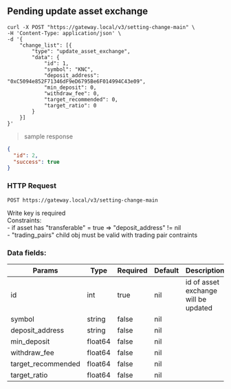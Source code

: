 ## Pending update asset exchange

```shell
curl -X POST "https://gateway.local/v3/setting-change-main" \
-H 'Content-Type: application/json' \
-d '{
    "change_list": [{
        "type": "update_asset_exchange",
        "data": {
            "id": 1,
            "symbol": "KNC",
            "deposit_address": "0xC5094e852F71346dF9eD6795Be6F014994C43e09",
            "min_deposit": 0,
            "withdraw_fee": 0,
            "target_recommended": 0,
            "target_ratio": 0
        }
    }]
}'
```

> sample response

```json
{
  "id": 2,
  "success": true
}
```

### HTTP Request

`POST https://gateway.local/v3/setting-change-main`
<aside class="notice">Write key is required</aside>
<aside class="warning">
Constraints:<br>
- if asset has "transferable" = true => "deposit_address" != nil<br>
- "trading_pairs" child obj must be valid with trading pair contraints<br>
</aside>

### Data fields:

Params | Type | Required | Default | Description
------ | ---- | -------- | ------- | -----------
id | int | true | nil | id of asset exchange will be updated
symbol | string | false | nil |
deposit_address | string | false | nil |
min_deposit | float64 | false | nil |
withdraw_fee | float64 | false | nil |
target_recommended | float64 | false | nil |
target_ratio | float64 | false | nil |